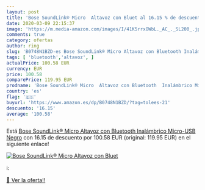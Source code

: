 ```yaml
---
layout: post
title: 'Bose SoundLink® Micro  Altavoz con Bluet al 16.15 % de descuento'
date: 2020-03-09 22:15:37
image: 'https://m.media-amazon.com/images/I/41K5rrxOWbL._AC_._SL200_.jpg'
comments: true
category: ofertas
author: ring
slug: 'B0748N1BZD-es Bose SoundLink® Micro Altavoz con Bluetooth Inalámbrico...'
tags: [ 'bluetooth','altavoz', ]
actualPrice: 100.58 EUR
currency: EUR
price: 100.58
comparePrice: 119.95 EUR
prodname: 'Bose SoundLink® Micro  Altavoz con Bluetooth  Inalámbrico Micro-USB  Negro'
country: 'es'
flag: '🇪🇸'
buyurl: 'https://www.amazon.es/dp/B0748N1BZD/?tag=tolees-21'
descuento: '16.15'
average: '100.58'
---
```


Está [Bose SoundLink® Micro  Altavoz con Bluetooth  Inalámbrico Micro-USB  Negro](https://www.amazon.es/dp/B0748N1BZD/?tag=tolees-21) con 16.15 de descuento por 100.58 EUR (original: 119.95 EUR) en el siguiente enlace!

[![Bose SoundLink® Micro  Altavoz con Bluet](https://m.media-amazon.com/images/I/41K5rrxOWbL._AC_._SL200_.jpg)](https://www.amazon.es/dp/B0748N1BZD/?tag=tolees-21)

ℹ️:


[🛒 Ver la oferta!!](https://www.amazon.es/dp/B0748N1BZD/?tag=tolees-21)

